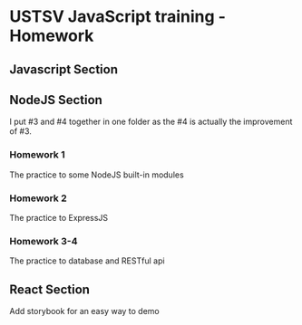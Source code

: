 # USTSV JavaScript training - Homework

## Javascript Section

## NodeJS Section

I put #3 and #4 together in one folder as the #4 is actually the improvement of #3.

### Homework 1

The practice to some NodeJS built-in modules

### Homework 2

The practice to ExpressJS

### Homework 3-4

The practice to database and RESTful api

## React Section

Add storybook for an easy way to demo
